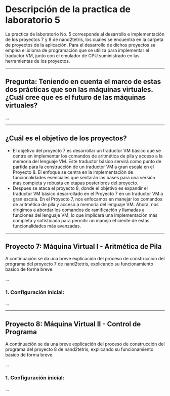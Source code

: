 # Descripción de la practica de laboratorio 5
La practica de laboratorio No. 5 corresponde al desarrollo e implementación de los proyectos 7 y 8 de nand2tetris, los cuales se encuentra en la carpeta de proyectos de la aplicación. Para el desarrollo de dichos proyectos se emplea el idioma de programación que se utiliza para implementar el traductor VM, junto con el emulador de CPU suministrado en las herramientas de los proyectos.

***

## Pregunta: Teniendo en cuenta el marco de estas dos prácticas que son las máquinas virtuales. ¿Cuál cree que es el futuro de las máquinas virtuales?

...


***

## ¿Cuál es el objetivo de los proyectos?

- El objetivo del proyecto 7 es desarrollar un traductor VM básico que se centre en implementar los comandos de aritmética de pila y acceso a la memoria del lenguaje VM. Este traductor básico servirá como punto de partida para la construcción de un traductor VM a gran escala en el Proyecto 8. El enfoque se centra en la implementación de funcionalidades esenciales que sentarán las bases para una versión más completa y robusta en etapas posteriores del proyecto.
- Despues se ataca el proyecto 8, donde el objetivo es expandir el traductor VM básico desarrollado en el Proyecto 7 en un traductor VM a gran escala. En el Proyecto 7, nos enfocamos en manejar los comandos de aritmética de pila y acceso a memoria del lenguaje VM. Ahora, nos dirigimos a abordar los comandos de ramificación y llamadas a funciones del lenguaje VM, lo que implicará una implementación más completa y sofisticada para permitir un manejo eficiente de estas funcionalidades más avanzadas.

***

## Proyecto 7: Máquina Virtual I - Aritmética de Pila
A continuación se da una breve explicación del proceso de construcción del programa del proyecto 7 de nand2tetris, explicando su funcionamiento basico de forma breve.

...

### 1. Configuración inicial: 
...


***

## Proyecto 8: Máquina Virtual II - Control de Programa
A continuación se da una breve explicación del proceso de construcción del programa del proyecto 8 de nand2tetris, explicando su funcionamiento basico de forma breve.

...

### 1. Configuración inicial: 
...



